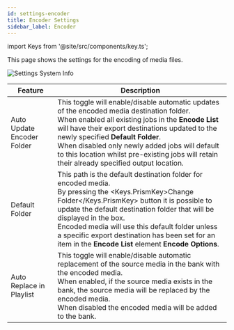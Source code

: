 ```yaml
---
id: settings-encoder
title: Encoder Settings
sidebar_label: Encoder
---
```

import Keys from '@site/src/components/key.ts';

This page shows the settings for the encoding of media files.

![Settings System Info](/prismdocs/images/zero-settings-encoder.png)

<!--

|  Feature  |   Description   |
|-------------|-----------------|
| Auto Update Encoder Folder   |  This toggle will enable/disable automatic updates of the encoded media destination folder. <br /> When enabled all existing jobs in the **Encode List** will have their export destinations updated to the newly specified **Default Folder**.  <br /> When disabled only newly added jobs will default to this location whilst pre-existing jobs will retain their already specified output location. |
| Default Folder |  This path is the default destination folder for encoded media. <br />By pressing the <Keys.PrismKey>Change Folder</Keys.PrismKey> button it is possible to update the default destination folder that will be displayed in the box. <br /> Encoded media will use this default folder unless a specific export destination has been set for an item in the **Encode List** element **Encode Options**. |
| Auto Replace in Playlist | This toggle will enable/disable automatic replacement of the source media in the **Related Bank** with the encoded media. <br /> When enabled, if the source media exists in the selected **Related Bank**, the source media will be replaced by the encoded media. <br /> When disabled the encoded media will be added to the selected **Related Bank** if this has been specified. |

-->


|  Feature  |   Description   |
|-------------|-----------------|
| Auto Update Encoder Folder   |  This toggle will enable/disable automatic updates of the encoded media destination folder. <br /> When enabled all existing jobs in the **Encode List** will have their export destinations updated to the newly specified **Default Folder**.  <br /> When disabled only newly added jobs will default to this location whilst pre-existing jobs will retain their already specified output location. |
| Default Folder |  This path is the default destination folder for encoded media. <br />By pressing the <Keys.PrismKey>Change Folder</Keys.PrismKey> button it is possible to update the default destination folder that will be displayed in the box. <br /> Encoded media will use this default folder unless a specific export destination has been set for an item in the **Encode List** element **Encode Options**. |
| Auto Replace in Playlist | This toggle will enable/disable automatic replacement of the source media in the bank with the encoded media. <br /> When enabled, if the source media exists in the bank, the source media will be replaced by the encoded media. <br /> When disabled the encoded media will be added to the bank. |


<!--
|  Feature  |   Description   |
|-------------|-----------------|
| Auto Update Encoder Folder   |  This toggle will enable/disable automatic updates of the encoded media destination folder. <br /> When enabled all existing jobs in the **Encode List** will have their export destinations updated to the newly specified **Default Folder**.  <br /> When disabled only newly added jobs will default to this location whilst pre-existing jobs will retain their already specified output location. |
| Default Folder |  This path is the default destination folder for encoded media. <br />By pressing the <Keys.PrismKey>Change Folder</Keys.PrismKey> button it is possible to update the default destination folder that will be displayed in the box. <br /> Encoded media will use this default folder unless a specific export destination has been set for an item in the **Encode List** element **Encode Options**. |
| Auto Replace in Playlist | This toggle will enable/disable automatic replacement of the source media in the bank with the encoded media. <br /> When enabled, if the source media exists in the bank, the source media will be replaced by the encoded media. <br /> When disabled the encoded media will be added to the bank. |
-->